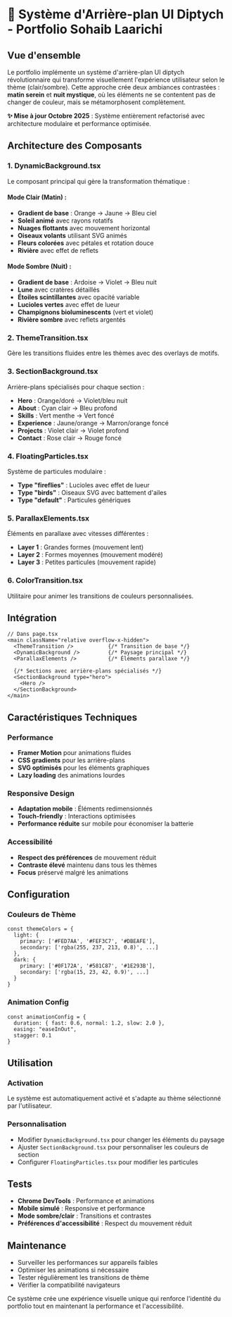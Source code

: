 # 🎨 Système d'Arrière-plan UI Diptych - Portfolio Sohaib Laarichi

## Vue d'ensemble
Le portfolio implémente un système d'arrière-plan UI diptych révolutionnaire qui transforme visuellement l'expérience utilisateur selon le thème (clair/sombre). Cette approche crée deux ambiances contrastées : **matin serein** et **nuit mystique**, où les éléments ne se contentent pas de changer de couleur, mais se métamorphosent complètement.

**✨ Mise à jour Octobre 2025** : Système entièrement refactorisé avec architecture modulaire et performance optimisée.

## Architecture des Composants

### 1. **DynamicBackground.tsx**
Le composant principal qui gère la transformation thématique :

#### Mode Clair (Matin) :
- **Gradient de base** : Orange → Jaune → Bleu ciel
- **Soleil animé** avec rayons rotatifs
- **Nuages flottants** avec mouvement horizontal
- **Oiseaux volants** utilisant SVG animés
- **Fleurs colorées** avec pétales et rotation douce
- **Rivière** avec effet de reflets

#### Mode Sombre (Nuit) :
- **Gradient de base** : Ardoise → Violet → Bleu nuit
- **Lune** avec cratères détaillés
- **Étoiles scintillantes** avec opacité variable
- **Lucioles vertes** avec effet de lueur
- **Champignons bioluminescents** (vert et violet)
- **Rivière sombre** avec reflets argentés

### 2. **ThemeTransition.tsx**
Gère les transitions fluides entre les thèmes avec des overlays de motifs.

### 3. **SectionBackground.tsx**
Arrière-plans spécialisés pour chaque section :
- **Hero** : Orange/doré → Violet/bleu nuit
- **About** : Cyan clair → Bleu profond
- **Skills** : Vert menthe → Vert foncé
- **Experience** : Jaune/orange → Marron/orange foncé
- **Projects** : Violet clair → Violet profond
- **Contact** : Rose clair → Rouge foncé

### 4. **FloatingParticles.tsx**
Système de particules modulaire :
- **Type "fireflies"** : Lucioles avec effet de lueur
- **Type "birds"** : Oiseaux SVG avec battement d'ailes
- **Type "default"** : Particules génériques

### 5. **ParallaxElements.tsx**
Éléments en parallaxe avec vitesses différentes :
- **Layer 1** : Grandes formes (mouvement lent)
- **Layer 2** : Formes moyennes (mouvement modéré)  
- **Layer 3** : Petites particules (mouvement rapide)

### 6. **ColorTransition.tsx**
Utilitaire pour animer les transitions de couleurs personnalisées.

## Intégration

```tsx
// Dans page.tsx
<main className="relative overflow-x-hidden">
  <ThemeTransition />           {/* Transition de base */}
  <DynamicBackground />         {/* Paysage principal */}
  <ParallaxElements />          {/* Éléments parallaxe */}
  
  {/* Sections avec arrière-plans spécialisés */}
  <SectionBackground type="hero">
    <Hero />
  </SectionBackground>
</main>
```

## Caractéristiques Techniques

### Performance
- **Framer Motion** pour animations fluides
- **CSS gradients** pour les arrière-plans
- **SVG optimisés** pour les éléments graphiques
- **Lazy loading** des animations lourdes

### Responsive Design
- **Adaptation mobile** : Éléments redimensionnés
- **Touch-friendly** : Interactions optimisées
- **Performance réduite** sur mobile pour économiser la batterie

### Accessibilité
- **Respect des préférences** de mouvement réduit
- **Contraste élevé** maintenu dans tous les thèmes
- **Focus** préservé malgré les animations

## Configuration

### Couleurs de Thème
```tsx
const themeColors = {
  light: {
    primary: ['#FED7AA', '#FEF3C7', '#DBEAFE'],
    secondary: ['rgba(255, 237, 213, 0.8)', ...]
  },
  dark: {
    primary: ['#0F172A', '#581C87', '#1E293B'],
    secondary: ['rgba(15, 23, 42, 0.9)', ...]
  }
}
```

### Animation Config
```tsx
const animationConfig = {
  duration: { fast: 0.6, normal: 1.2, slow: 2.0 },
  easing: "easeInOut",
  stagger: 0.1
}
```

## Utilisation

### Activation
Le système est automatiquement activé et s'adapte au thème sélectionné par l'utilisateur.

### Personnalisation
- Modifier `DynamicBackground.tsx` pour changer les éléments du paysage
- Ajuster `SectionBackground.tsx` pour personnaliser les couleurs de section
- Configurer `FloatingParticles.tsx` pour modifier les particules

## Tests
- **Chrome DevTools** : Performance et animations
- **Mobile simulé** : Responsive et performance
- **Mode sombre/clair** : Transitions et contrastes
- **Préférences d'accessibilité** : Respect du mouvement réduit

## Maintenance
- Surveiller les performances sur appareils faibles
- Optimiser les animations si nécessaire
- Tester régulièrement les transitions de thème
- Vérifier la compatibilité navigateurs

Ce système crée une expérience visuelle unique qui renforce l'identité du portfolio tout en maintenant la performance et l'accessibilité.
